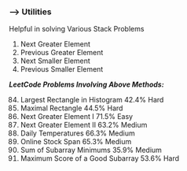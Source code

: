 ### --> Utilities
Helpful in solving Various Stack Problems

1. Next Greater Element
2. Previous Greater Element
3. Next Smaller Element
4. Previous Smaller Element

***LeetCode Problems Involving Above Methods:***

84. Largest Rectangle in Histogram 42.4% Hard
85. Maximal Rectangle 44.5% Hard
496. Next Greater Element I 71.5% Easy
503. Next Greater Element II 63.2% Medium
739. Daily Temperatures 66.3% Medium
901. Online Stock Span 65.3% Medium
907. Sum of Subarray Minimums 35.9% Medium
1793. Maximum Score of a Good Subarray 53.6% Hard
